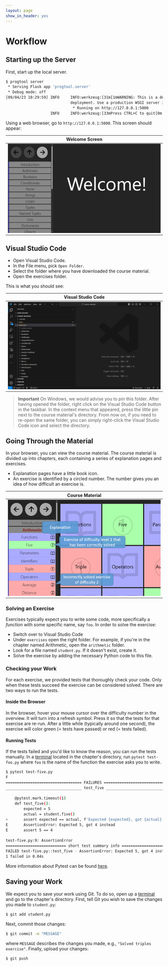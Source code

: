 ```yaml
---
layout: page
show_in_header: yes
---
```


# Workflow

## Starting up the Server

First, start up the local server.

```bash
$ progtool server
 * Serving Flask app 'progtool.server'
 * Debug mode: off
[09/04/23 10:29:59] INFO     INFO:werkzeug:[31m[1mWARNING: This is a development server. Do not use it in a production            _internal.py:187
                             deployment. Use a production WSGI server instead.[0m
                              * Running on http://127.0.0.1:5000
                    INFO     INFO:werkzeug:[33mPress CTRL+C to quit[0m                                                            _internal.py:187
```

Using a web browser, go to `http://127.0.0.1:5000`.
This screen should appear:

| Welcome Screen |
| :------------: |
| ![Welcome screen](./welcome.png) |

## Visual Studio Code

* Open Visual Studio Code.
* In the File menu, pick `Open Folder`.
* Select the folder where you have downloaded the course material.
* Open the exercises folder.

This is what you should see:

| Visual Studio Code |
| :------------: |
| ![Visual Studio Code](./vscode.png) |

> **Important** On Windows, we would advise you to *pin* this folder.
> After having opened the folder, right click on the Visual Studio Code button in the taskbar.
> In the context menu that appeared, press the little pin next to the course material's directory.
> From now on, if you need to re-open the same folder, you can simply right-click the Visual Studio Code icon and select the directory.

## Going Through the Material

In your browser, you can view the course material.
The course material is divided up into chapters, each containing a series of explanation pages and exercises.

* Explanation pages have a little book icon.
* An exercise is identified by a circled number.
  The number gives you an idea of how difficult an exercise is.

| Course Material |
| :------------: |
| ![Course Material](./browser.png) |

### Solving an Exercise

Exercises typically expect you to write some code, more specifically a *function* with some specific name, say `foo`.
In order to solve the exercise:

* Switch over to Visual Studio Code
* Under `exercises` open the right folder.
  For example, if you're in the chapter named Arithmetic, open the `arithmetic` folder.
* Look for a file named `student.py`.
  If it doesn't exist, create it.
* Solve the exercise by adding the necessary Python code to this file.

### Checking your Work

For each exercise, we provided tests that thoroughly check your code.
Only when these tests succeed the exercise can be considered solved.
There are two ways to run the tests.

#### Inside the Browser

In the browser, hover your mouse cursor over the difficulty number in the overview.
It will turn into a refresh symbol.
Press it so that the tests for that exercise are re-run.
After a little while (typically around one second), the exercise will color green (= tests have passed) or red (= tests failed).

#### Running Tests

If the tests failed and you'd like to know the reason, you can run the tests manually.
In a [terminal](./shell.md) located in the chapter's directory, run `pytest test-foo.py` where `foo` is the name of the function the exercise asks you to write.

```bash
$ pytest test-five.py
F                                                                        [100%]
================================== FAILURES ===================================
__________________________________ test_five __________________________________

    @pytest.mark.timeout(1)
    def test_five():
        expected = 5
        actual = student.five()
>       assert expected == actual, f'Expected {expected}, got {actual} instead'
E       AssertionError: Expected 5, got 4 instead
E       assert 5 == 4

test-five.py:9: AssertionError
=========================== short test summary info ===========================
FAILED test-five.py::test_five - AssertionError: Expected 5, got 4 instead
1 failed in 0.04s
```

More information about Pytest can be found [here](./pytest.md).

## Saving your Work

We expect you to save your work using Git.
To do so, open up a [terminal](./shell.md) and go to the chapter's directory.
First, tell Git you wish to save the changes you made to `student.py`:

```bash
$ git add student.py
```

Next, commit those changes:

```bash
$ git commit -m "MESSAGE"
```

where `MESSAGE` describes the changes you made, e.g., `"Solved triples exercise"`.
Finally, upload your changes:

```bash
$ git push
```
